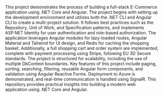 This project demonstrates the process of building a full-stack E-Commerce application using .NET Core and Angular. The project begins with setting up the development environment and utilizes both the .NET CLI and Angular CLI to create a multi-project solution. It follows best practices such as the Repository, Unit of Work, and Specification patterns, and implements ASP.NET Identity for user authentication and role-based authorization. The application leverages Angular modules for lazy-loaded routes, Angular Material and Tailwind for UI design, and Redis for caching the shopping basket. Additionally, a full shopping cart and order system are implemented, complete with payment processing using Stripe, following EU 3D Secure standards. The project is structured for scalability, including the use of multiple DbContext boundaries. Key features of this project include paging, sorting, searching, filtering, reusable Angular form components, and validation using Angular Reactive Forms. Deployment to Azure is demonstrated, and real-time communication is handled using SignalR. This repository provides practical insights into building a modern web application using .NET Core and Angular.
